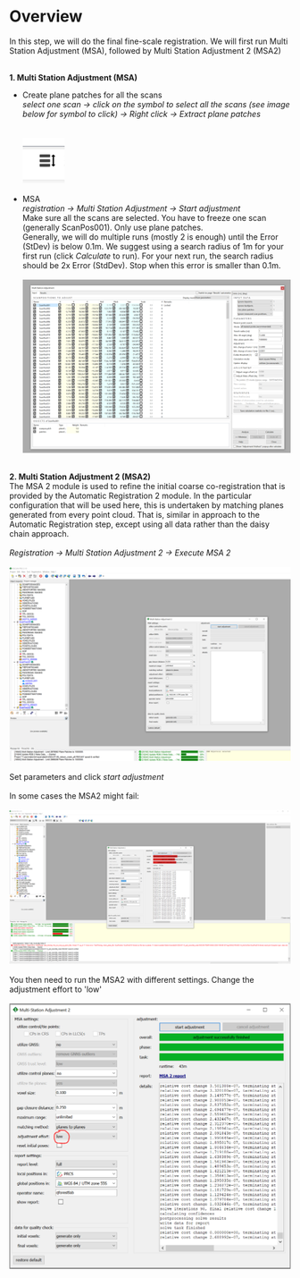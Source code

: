 # Overview
In this step, we will do the final fine-scale registration. We will first run Multi Station Adjustment (MSA), followed by Multi Station Adjustment 2 (MSA2)
<br><br>


**1. Multi Station Adjustment (MSA)**
<br>
* Create plane patches for all the scans<br>
*select one scan → click on the symbol to select all the scans (see image below for symbol to click) → Right click → Extract plane patches*<br>
<br><br>![alt text](img/select_all.png)<br><br>
* MSA<br>
*registration → Multi Station Adjustment → Start adjustment*<br>
Make sure all the scans are selected. You have to freeze one scan (generally ScanPos001). Only use plane patches.<br>
Generally, we will do multiple runs (mostly 2 is enough) until the Error (StDev) is below 0.1m. We suggest using a search radius of 1m for your first run (click *Calculate* to run). For your next run, the search radius should be 2x Error (StdDev). Stop when this error is smaller than 0.1m.
<br><br>![alt text](img/msa_project.png)<br><br>

**2. Multi Station Adjustment 2 (MSA2)**
<br>
The MSA 2 module is used to refine the initial coarse co-registration that is
provided by the Automatic Registration 2 module. In the particular configuration
that will be used here, this is undertaken by matching planes generated from
every point cloud. That is, similar in approach to the Automatic Registration step,
except using all data rather than the daisy chain approach.
<br><br>
*Registration → Multi Station Adjustment 2 → Execute MSA 2*
<br><br>![alt text](img/MSA2.png)
<br><br> Set parameters and click *start adjustment*
<br><br>
In some cases the MSA2 might fail:
<br><br>![alt text](img/MSA2_fail.png)
<br><br>
You then need to run the MSA2 with different settings. Change the adjustment effort to 'low'
<br><br>![alt text](img/MSA2_low.png)